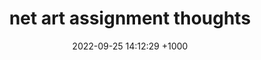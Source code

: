 ---
layout: post
title:  "net art assignment thoughts"
date:   2022-09-25 14:12:29 +1000
categories: jekyll update
---